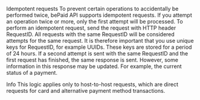 Idempotent requests
To prevent certain operations to accidentally be performed twice, bePaid API supports idempotent requests. If you attempt an operation twice or more, only the first attempt will be processed.
To perform an idempotent request, send the request with HTTP header RequestID. All requests with the same RequestID will be considered attempts for the same request. It is therefore important that you use unique keys for RequestID, for example UUIDs. These keys are stored for a period of 24 hours.
If a second attempt is sent with the same RequestID and the first request has finished, the same response is sent. However, some information in this response may be updated. For example, the current status of a payment.

Info
This logic applies only to host-to-host requests, which are direct requests for card and alternative payment method transactions.